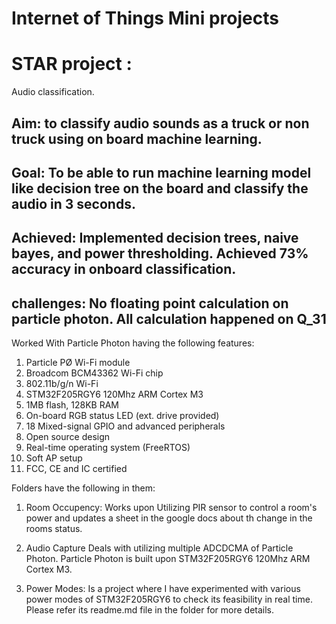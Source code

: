 # Internet of Things Mini projects
# STAR project :
Audio classification.
## Aim: to classify audio sounds as a truck or non truck using on board machine learning.
## Goal: To be able to run machine learning model like decision tree on the board and classify the audio in 3 seconds.
## Achieved: Implemented decision trees, naive bayes, and power thresholding. Achieved 73% accuracy in onboard classification.
## challenges: No floating point calculation on particle photon. All calculation happened on Q_31

Worked With Particle Photon having the following features:
1. Particle PØ Wi-Fi module
2. Broadcom BCM43362 Wi-Fi chip
3. 802.11b/g/n Wi-Fi
4. STM32F205RGY6 120Mhz ARM Cortex M3
5. 1MB flash, 128KB RAM
6. On-board RGB status LED (ext. drive provided)
7. 18 Mixed-signal GPIO and advanced peripherals
8. Open source design
9. Real-time operating system (FreeRTOS)
10. Soft AP setup
11. FCC, CE and IC certified



Folders have the following in them:

  1. Room Occupency: Works upon Utilizing PIR sensor to control a room's power and updates a sheet in the google docs about th    change in the rooms status.

  2. Audio Capture Deals with utilizing multiple ADCDCMA of Particle Photon.
     Particle Photon is built upon STM32F205RGY6 120Mhz ARM Cortex M3.

  3. Power Modes: Is a project where I have experimented with various power modes of STM32F205RGY6 to check its feasibility in real time. Please refer its readme.md file in the folder for more details.
